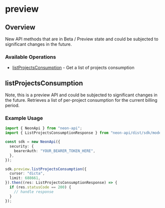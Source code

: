 # preview

## Overview

New API methods that are in Beta / Preview state and could be subjected to significant changes in the future.

### Available Operations

* [listProjectsConsumption](#listprojectsconsumption) - Get a list of projects consumption

## listProjectsConsumption

Note, this is a preview API and could be subjected to significant changes in the future.
Retrieves a list of per-project consumption for the current billing period.


### Example Usage

```typescript
import { NeonApi } from "neon-api";
import { ListProjectsConsumptionResponse } from "neon-api/dist/sdk/models/operations";

const sdk = new NeonApi({
  security: {
    bearerAuth: "YOUR_BEARER_TOKEN_HERE",
  },
});

sdk.preview.listProjectsConsumption({
  cursor: "dicta",
  limit: 688661,
}).then((res: ListProjectsConsumptionResponse) => {
  if (res.statusCode == 200) {
    // handle response
  }
});
```
